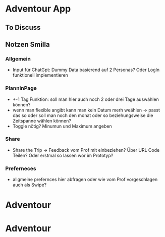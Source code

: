 # Adventour App

## To Discuss

## Notzen Smilla

### Allgemein

- Input für ChatGpt: Dummy Data basierend auf 2 Personas? Oder LogIn funktionell implementieren

### PlanninPage

- +-1 Tag Funktion: soll man hier auch noch 2 oder drei Tage auswählen können?
- wenn man flexible angibt kann man kein Datum merh weählen -> passt das so oder soll man noch den monat oder so beziehungsweise die Zeitspanne wählen können?
- Toggle nötig? Minumun und Maximum angeben

### Share

- Share the Trip -> Feedback vom Prof mit einbeziehen? Über URL Code Teilen? Oder erstmal so lassen wor im Prototyp?

### Preferneces

- allgmeine prefernces hier abfragen oder wie vom Prof vorgeschlagen auch als Swipe?
# Adventour
# Adventour
